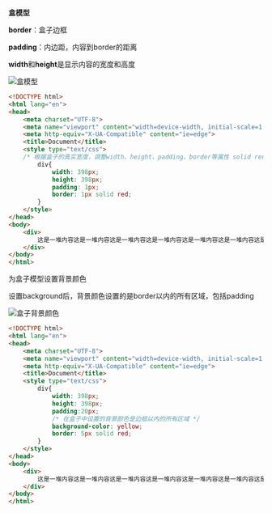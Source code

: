 **盒模型**

**border**：盒子边框

**padding**：内边距，内容到border的距离

**width**和**height**是显示内容的宽度和高度

![盒模型](E:\workspace\wxPythonCode\Note\web框架\盒模型.png)

```html
<!DOCTYPE html>
<html lang="en">
<head>
    <meta charset="UTF-8">
    <meta name="viewport" content="width=device-width, initial-scale=1.0">
    <meta http-equiv="X-UA-Compatible" content="ie=edge">
    <title>Document</title>
    <style type="text/css">
    /* 根据盒子的真实宽度，调整width、height、padding、border等属性 solid red表示实心边框线 */
        div{
            width: 398px;
            height: 398px;
            padding: 1px;
            border: 1px solid red;
        }
    </style>
</head>
<body>
    <div>
        这是一堆内容这是一堆内容这是一堆内容这是一堆内容这是一堆内容这是一堆内容这是一堆内容这是一堆内容这是一堆内容这是一堆内容这是一堆内容
    </div>
</body>
</html>
```



为盒子模型设置背景颜色

设置background后，背景颜色设置的是border以内的所有区域，包括padding

![盒子背景颜色](E:\workspace\wxPythonCode\Note\web框架\盒子背景颜色.png)

```html
<!DOCTYPE html>
<html lang="en">
<head>
    <meta charset="UTF-8">
    <meta name="viewport" content="width=device-width, initial-scale=1.0">
    <meta http-equiv="X-UA-Compatible" content="ie=edge">
    <title>Document</title>
    <style type="text/css">
        div{
            width: 398px;
            height: 398px;
            padding:20px;
            /* 在盒子中设置的背景颜色是边框以内的所有区域 */
            background-color: yellow;
            border: 5px solid red;
        }
    </style>
</head>
<body>
    <div>
        这是一堆内容这是一堆内容这是一堆内容这是一堆内容这是一堆内容这是一堆内容这是一堆内容这是一堆内容这是一堆内容这是一堆内容这是一堆内容
    </div>
</body>
</html>
```



